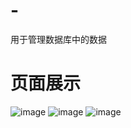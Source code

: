 # -
用于管理数据库中的数据
# 页面展示
![image](https://github.com/wtfk123/-/blob/main/%E9%A1%B5%E9%9D%A2%E5%B1%95%E7%A4%BA1.png)
![image](https://github.com/wtfk123/-/blob/main/%E9%A1%B5%E9%9D%A2%E5%B1%95%E7%A4%BA2.png)
![image](https://github.com/wtfk123/-/blob/main/%E9%A1%B5%E9%9D%A2%E5%B1%95%E7%A4%BA3.png)
